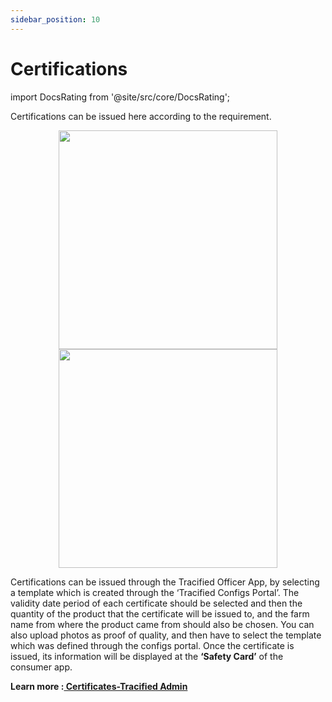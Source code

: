 ```yaml
---
sidebar_position: 10
---
```


#  Certifications

import DocsRating from '@site/src/core/DocsRating';




Certifications can be issued here according to the requirement.

<p align="center">
<img height = "350px"src="https://i.ibb.co/K7TWHqt/fo20.jpg" /> <img height = "350px"src="https://i.ibb.co/BsWWb2L/fo30.jpg" /> 
</p>

Certifications can be issued  through the Tracified Officer App, by selecting a template which is created through the ‘Tracified Configs Portal’. The validity date period of each certificate should be selected and then the quantity of the product that the certificate will be issued to, and the farm name from where the product came from should also be chosen. 
You can also upload photos as proof of quality, and then have to select the template which was defined through the configs portal. Once the certificate is issued, its information will be displayed at the **‘Safety Card’** of the consumer app.


**Learn more :[ Certificates-Tracified Admin](../TracifiedAdmin/certificates)**



<DocsRating pageName="FO settings"/>
